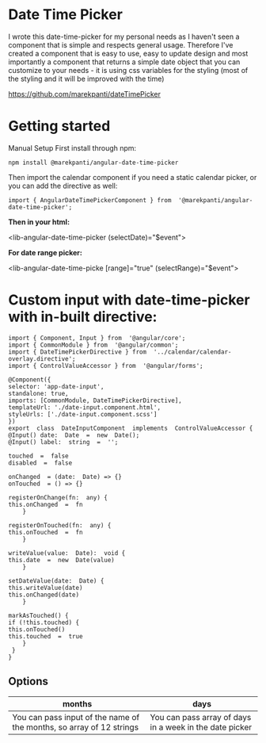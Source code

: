 
# Date Time Picker

I wrote this date-time-picker for my personal needs as I haven't seen a component that is simple and respects general usage. Therefore I've created a component that is easy to use, easy to update design and most importantly a component that returns a simple date object that you can customize to your needs - it is using css variables for the styling (most of the styling and it will be improved with the time)

https://github.com/marekpanti/dateTimePicker


# Getting started

Manual Setup
First install through npm:

    npm install @marekpanti/angular-date-time-picker

Then import the calendar component if you need a static calendar picker, or you can add the directive as well:

    import { AngularDateTimePickerComponent } from  '@marekpanti/angular-date-time-picker';

**Then in your html:**

<lib-angular-date-time-picker (selectDate)="$event">

**For date range picker:**

<lib-angular-date-time-picke [range]="true" (selectRange)="$event">


# Custom input with date-time-picker with in-built directive:

    import { Component, Input } from  '@angular/core';
    import { CommonModule } from  '@angular/common';
    import { DateTimePickerDirective } from  '../calendar/calendar-overlay.directive';
    import { ControlValueAccessor } from  '@angular/forms';
    
    @Component({
    selector: 'app-date-input',
    standalone: true,
    imports: [CommonModule, DateTimePickerDirective],
    templateUrl: './date-input.component.html',
    styleUrls: ['./date-input.component.scss']
    })
    export  class  DateInputComponent  implements  ControlValueAccessor {
    @Input() date:  Date  =  new  Date();
    @Input() label:  string  =  '';
    
    touched  =  false
    disabled  =  false
    
    onChanged  = (date:  Date) => {}
    onTouched  = () => {}
    
    registerOnChange(fn:  any) {
    this.onChanged  =  fn
	    }
    
    registerOnTouched(fn:  any) {
    this.onTouched  =  fn
	    }
    
    writeValue(value:  Date):  void {
    this.date  =  new  Date(value)
	    }
    
    setDateValue(date:  Date) {
    this.writeValue(date)
    this.onChanged(date)
	    }
    
    markAsTouched() {
    if (!this.touched) {
    this.onTouched()
    this.touched  =  true
	    }
     }
    }

## Options


|months| days |
|--|--|
| You can pass input of the name of the months, so array of 12 strings |  You can pass array of days in a week in the date picker|
